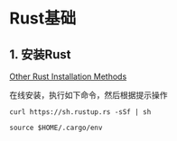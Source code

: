 # Rust基础

## 1. 安装Rust



[Other Rust Installation Methods](https://forge.rust-lang.org/infra/other-installation-methods.html)


在线安装，执行如下命令，然后根据提示操作

```
curl https://sh.rustup.rs -sSf | sh
```

```
source $HOME/.cargo/env
```
